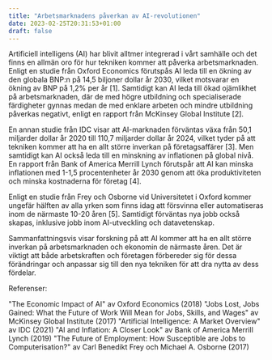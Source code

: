 ```yaml
---
title: "Arbetsmarknadens påverkan av AI-revolutionen"
date: 2023-02-25T20:31:53+01:00
draft: false
---
```


Artificiell intelligens (AI) har blivit alltmer integrerad i vårt samhälle och det finns en allmän oro för hur tekniken kommer att påverka arbetsmarknaden. Enligt en studie från Oxford Economics förutspås AI leda till en ökning av den globala BNP:n på 14,5 biljoner dollar år 2030, vilket motsvarar en ökning av BNP på 1,2% per år [1]. Samtidigt kan AI leda till ökad ojämlikhet på arbetsmarknaden, där de med högre utbildning och specialiserade färdigheter gynnas medan de med enklare arbeten och mindre utbildning påverkas negativt, enligt en rapport från McKinsey Global Institute [2].

En annan studie från IDC visar att AI-marknaden förväntas växa från 50,1 miljarder dollar år 2020 till 110,7 miljarder dollar år 2024, vilket tyder på att tekniken kommer att ha en allt större inverkan på företagsaffärer [3]. Men samtidigt kan AI också leda till en minskning av inflationen på global nivå. En rapport från Bank of America Merrill Lynch förutspår att AI kan minska inflationen med 1-1,5 procentenheter år 2030 genom att öka produktiviteten och minska kostnaderna för företag [4].

Enligt en studie från Frey och Osborne vid Universitetet i Oxford kommer ungefär hälften av alla yrken som finns idag att försvinna eller automatiseras inom de närmaste 10-20 åren [5]. Samtidigt förväntas nya jobb också skapas, inklusive jobb inom AI-utveckling och datavetenskap.

Sammanfattningsvis visar forskning på att AI kommer att ha en allt större inverkan på arbetsmarknaden och ekonomin de närmaste åren. Det är viktigt att både arbetskraften och företagen förbereder sig för dessa förändringar och anpassar sig till den nya tekniken för att dra nytta av dess fördelar.

Referenser:

"The Economic Impact of AI" av Oxford Economics (2018)
"Jobs Lost, Jobs Gained: What the Future of Work Will Mean for Jobs, Skills, and Wages" av McKinsey Global Institute (2017)
"Artificial Intelligence: A Market Overview" av IDC (2021)
"AI and Inflation: A Closer Look" av Bank of America Merrill Lynch (2019)
"The Future of Employment: How Susceptible are Jobs to Computerisation?" av Carl Benedikt Frey och Michael A. Osborne (2017)
